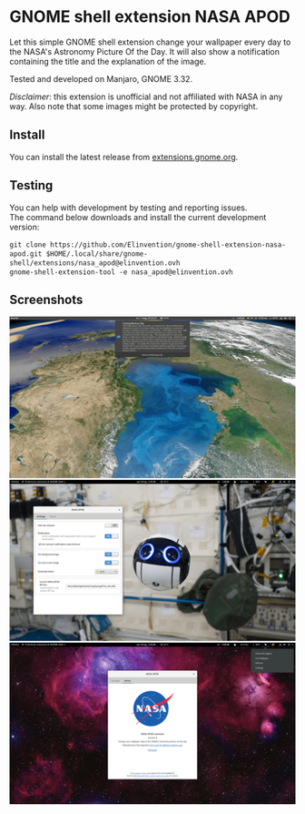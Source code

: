 # GNOME shell extension NASA APOD

Let this simple GNOME shell extension change your wallpaper every day to the
NASA's Astronomy Picture Of the Day. It will also show a notification
containing the title and the explanation of the image.

Tested and developed on Manjaro, GNOME 3.32.

*Disclaimer*: this extension is unofficial and not affiliated with NASA in any way.
Also note that some images might be protected by copyright.

## Install

You can install the latest release from [extensions.gnome.org][].

## Testing

You can help with development by testing and reporting issues.  
The command below downloads and install the current development version:

```
git clone https://github.com/Elinvention/gnome-shell-extension-nasa-apod.git $HOME/.local/share/gnome-shell/extensions/nasa_apod@elinvention.ovh
gnome-shell-extension-tool -e nasa_apod@elinvention.ovh
```

## Screenshots

![NASA APOD extension][screenshot1]  
![Settings][screenshot2]  
![Settings About][screenshot3]  

[screenshot1]: https://github.com/Elinvention/gnome-shell-extension-nasa-apod/blob/master/screenshots/1.png
[screenshot2]: https://github.com/Elinvention/gnome-shell-extension-nasa-apod/blob/master/screenshots/2.png
[screenshot3]: https://github.com/Elinvention/gnome-shell-extension-nasa-apod/blob/master/screenshots/3.png
[extensions.gnome.org]: https://extensions.gnome.org/extension/1202/nasa-apod/
